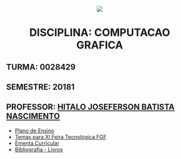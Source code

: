 <p align="center">
<img src="http://www.fgf.edu.br/wp-content/themes/fgf-28-05-2013_RESPONSIVO/images/fgf-faculdade-integrada-da-grande-fortaleza.png">
</p>
<h1 align="center">DISCIPLINA: COMPUTACAO GRAFICA</h1>


## TURMA: 0028429 

## SEMESTRE: 20181

## PROFESSOR: [HITALO JOSEFERSON BATISTA NASCIMENTO](http://lattes.cnpq.br/1394533601368499)

- [Plano de Ensino](Plano_de_Ensino.md)
- [Temas para XI Feira Tecnológica FGF](temas.md)
- [Ementa Curricular](ementa.md)
- [Bibliografia - Livros](Livros/README.md)
